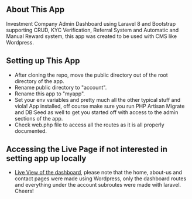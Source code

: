 ## About This App

Investment Company Admin Dashboard using Laravel 8 and Bootstrap supporting CRUD, KYC Verification, Referral System and Automatic and Manual Reward system, this app was created to be used with CMS like Wordpress.

## Setting up This App
- After cloning the repo, move the public directory out of the root directory of the app.
- Rename public directory to "account".
- Rename this app to "myapp".
- Set your env variables and pretty much all the other typical stuff and viola! App installed, off course make sure you run PHP Artisan Migrate and DB:Seed as well to get you started off with access to the admin sections of the app. 
- Check web.php file to access all the routes as it is all properly documented.

## Accessing the Live Page if not interested in setting app up locally
- [Live View of the dashboard](https://marathn.co/account/dashboard), please note that the home, about-us and contact pages were made using Wordpress, only the dashboard routes and everything under the account subroutes were made with laravel. Cheers!